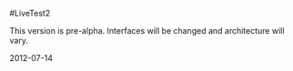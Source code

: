 #LiveTest2

This version is pre-alpha. Interfaces will be changed and architecture will vary.

2012-07-14
